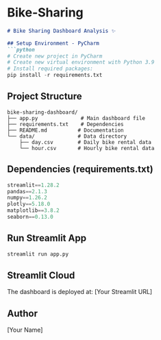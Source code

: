 # Bike-Sharing

```markdown
# Bike Sharing Dashboard Analysis ✨

## Setup Environment - PyCharm
```python
# Create new project in PyCharm
# Create new virtual environment with Python 3.9
# Install required packages:
pip install -r requirements.txt
```

## Project Structure
```
bike-sharing-dashboard/
├── app.py              # Main dashboard file
├── requirements.txt    # Dependencies
├── README.md          # Documentation
└── data/              # Data directory
    ├── day.csv        # Daily bike rental data
    └── hour.csv       # Hourly bike rental data
```

## Dependencies (requirements.txt)
```python
streamlit==1.28.2
pandas==2.1.3
numpy==1.26.2 
plotly==5.18.0
matplotlib==3.8.2
seaborn==0.13.0
```

## Run Streamlit App
```python
streamlit run app.py
```

## Streamlit Cloud
The dashboard is deployed at: [Your Streamlit URL]

## Author
[Your Name]
```


